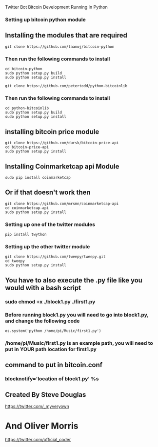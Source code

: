 Twitter Bot Bitcoin Development Running In Python

### Setting up bitcoin python module

## Installing the modules that are required

```
git clone https://github.com/laanwj/bitcoin-python
```

### Then run the following commands to install

```
cd bitcoin-python
sudo python setup.py build
sudo python setup.py install
```

```
git clone https://github.com/petertodd/python-bitcoinlib
```

### Then run the following commands to install

```
cd python-bitcoinlib
sudo python setup.py build
sudo python setup.py install
```

## installing bitcoin price module

```
git clone https://github.com/dursk/bitcoin-price-api
cd bitcoin-price-api
sudo python setup.py install
```

## Installing Coinmarketcap api Module

```
sudo pip install coinmarketcap
```

## Or if that doesn't work then

```
git clone https://github.com/mrsmn/coinmarketcap-api
cd coinmarketcap-api
sudo python setup.py install
```

### Setting up one of the twitter modules

```
pip install twython
```

### Setting up the other twitter module

```
git clone https://github.com/tweepy/tweepy.git
cd tweepy
sudo python setup.py install
```

## You have to also execute the .py file like you would with a bash script

### sudo chmod +x ./block1.py ./first1.py

### Before running block1.py you will need to go into block1.py, and change the following code

```
os.system('python /home/pi/Music/first1.py')
```

### /home/pi/Music/first1.py is an example path, you will need to put in YOUR path location for first1.py

## command to put in bitcoin.conf
### blocknotify='location of block1.py' %s

## Created By Steve Douglas
<https://twitter.com/_myveryown>
# And Oliver Morris
<https://twitter.com/official_coder>

